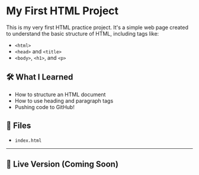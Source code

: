 # My First HTML Project

This is my very first HTML practice project. It's a simple web page created to understand the basic structure of HTML, including tags like:

- `<html>`
- `<head>` and `<title>`
- `<body>`, `<h1>`, and `<p>`

## 🛠️ What I Learned
- How to structure an HTML document
- How to use heading and paragraph tags
- Pushing code to GitHub!

## 📁 Files
- `index.html`

---

## 🚀 Live Version (Coming Soon)

